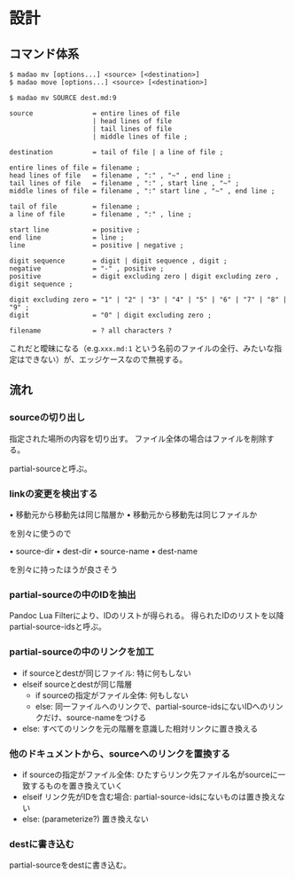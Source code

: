 # 設計

## コマンド体系

```console
$ madao mv [options...] <source> [<destination>]
$ madao move [options...] <source> [<destination>]

$ madao mv SOURCE dest.md:9
```

```ebnf
source               = entire lines of file
                     | head lines of file
                     | tail lines of file
                     | middle lines of file ;

destination          = tail of file | a line of file ;

entire lines of file = filename ;
head lines of file   = filename , ":" , "~" , end line ;
tail lines of file   = filename , ":" , start line , "~" ;
middle lines of file = filename , ":" start line , "~" , end line ;

tail of file         = filename ;
a line of file       = filename , ":" , line ;

start line           = positive ;
end line             = line ;
line                 = positive | negative ;

digit sequence       = digit | digit sequence , digit ;
negative             = "-" , positive ;
positive             = digit excluding zero | digit excluding zero , digit sequence ;

digit excluding zero = "1" | "2" | "3" | "4" | "5" | "6" | "7" | "8" | "9" ;
digit                = "0" | digit excluding zero ;

filename             = ? all characters ?
```

これだと曖昧になる（e.g.`xxx.md:1` という名前のファイルの全行、みたいな指定はできない）が、エッジケースなので無視する。

## 流れ

### sourceの切り出し

指定された場所の内容を切り出す。
ファイル全体の場合はファイルを削除する。

partial-sourceと呼ぶ。

### linkの変更を検出する

• 移動元から移動先は同じ階層か
• 移動元から移動先は同じファイルか

を別々に使うので

• source-dir
• dest-dir
• source-name
• dest-name

を別々に持ったほうが良さそう

### partial-sourceの中のIDを抽出

Pandoc Lua Filterにより、IDのリストが得られる。
得られたIDのリストを以降partial-source-idsと呼ぶ。

### partial-sourceの中のリンクを加工

- if sourceとdestが同じファイル: 特に何もしない
- elseif sourceとdestが同じ階層
    - if sourceの指定がファイル全体: 何もしない
    - else: 同一ファイルへのリンクで、partial-source-idsにないIDへのリンクだけ、source-nameをつける
- else: すべてのリンクを元の階層を意識した相対リンクに置き換える

### 他のドキュメントから、sourceへのリンクを置換する

- if sourceの指定がファイル全体: ひたすらリンク先ファイル名がsourceに一致するものを置き換えていく
- elseif リンク先がIDを含む場合: partial-source-idsにないものは置き換えない
- else: (parameterize?) 置き換えない

### destに書き込む

partial-sourceをdestに書き込む。
